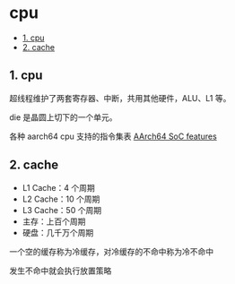 # cpu

- [1. cpu](#1-cpu)
- [2. cache](#2-cache)

## 1. cpu

超线程维护了两套寄存器、中断，共用其他硬件，ALU、L1 等。

die 是晶圆上切下的一个单元。

各种 aarch64 cpu 支持的指令集表 [AArch64 SoC features](https://gpages.juszkiewicz.com.pl/arm-socs-table/arm-socs.html)

## 2. cache

- L1 Cache：4 个周期
- L2 Cache：10 个周期
- L3 Cache：50 个周期
- 主存：上百个周期
- 硬盘：几千万个周期

一个空的缓存称为冷缓存，对冷缓存的不命中称为冷不命中

发生不命中就会执行放置策略

